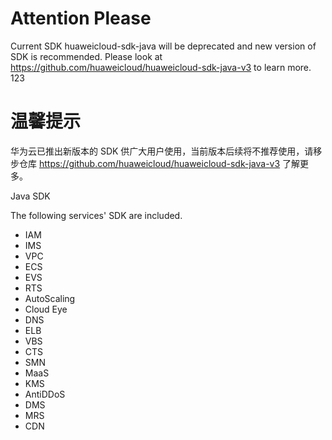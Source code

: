 # Attention Please

Current SDK huaweicloud-sdk-java will be deprecated and new version of SDK is recommended. Please look at https://github.com/huaweicloud/huaweicloud-sdk-java-v3 to learn more.
123
# 温馨提示

华为云已推出新版本的 SDK 供广大用户使用，当前版本后续将不推荐使用，请移步仓库 https://github.com/huaweicloud/huaweicloud-sdk-java-v3 了解更多。


Java SDK

The following services' SDK are included.
- IAM
- IMS
- VPC
- ECS
- EVS
- RTS
- AutoScaling
- Cloud Eye
- DNS
- ELB
- VBS
- CTS
- SMN
- MaaS
- KMS
- AntiDDoS
- DMS
- MRS
- CDN
